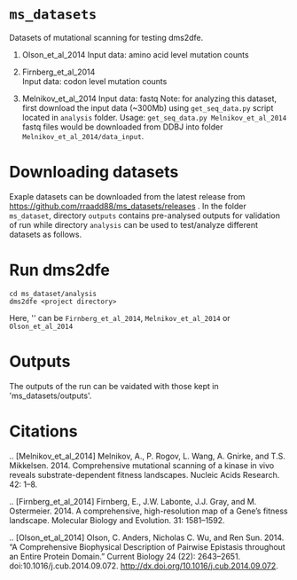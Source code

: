 # `ms_datasets`

Datasets of mutational scanning for testing dms2dfe.

1. Olson_et_al_2014
    Input data: amino acid level mutation counts

2. Firnberg_et_al_2014  
    Input data: codon level mutation counts

3. Melnikov_et_al_2014 
    Input data: fastq
    Note: for analyzing this dataset, first download the input data (~300Mb) using `get_seq_data.py` script located in `analysis` folder.
        Usage: `get_seq_data.py Melnikov_et_al_2014`
        fastq files would be downloaded from DDBJ into folder `Melnikov_et_al_2014/data_input`. 

# Downloading datasets

Exaple datasets can be downloaded from the latest release from https://github.com/rraadd88/ms_datasets/releases .
In the folder `ms_dataset`, directory `outputs` contains pre-analysed outputs for validation of run while directory `analysis` can be used to test/analyze different datasets as follows. 

# Run dms2dfe

    cd ms_dataset/analysis
    dms2dfe <project directory>

Here, '<project directory>' can be `Firnberg_et_al_2014`, `Melnikov_et_al_2014` or `Olson_et_al_2014`

# Outputs

The outputs of the run can be vaidated with those kept in 'ms_datasets/outputs'.

# Citations

.. [Melnikov_et_al_2014] Melnikov, A., P. Rogov, L. Wang, A. Gnirke, and T.S. Mikkelsen. 2014. Comprehensive mutational scanning of a kinase in vivo reveals substrate-dependent fitness landscapes. Nucleic Acids Research. 42: 1–8.

.. [Firnberg_et_al_2014] Firnberg, E., J.W. Labonte, J.J. Gray, and M. Ostermeier. 2014. A comprehensive, high-resolution map of a Gene’s fitness landscape. Molecular Biology and Evolution. 31: 1581–1592.

.. [Olson_et_al_2014] Olson, C. Anders, Nicholas C. Wu, and Ren Sun. 2014. “A Comprehensive Biophysical Description of Pairwise Epistasis throughout an Entire Protein Domain.” Current Biology 24 (22): 2643–2651. doi:10.1016/j.cub.2014.09.072. http://dx.doi.org/10.1016/j.cub.2014.09.072.
